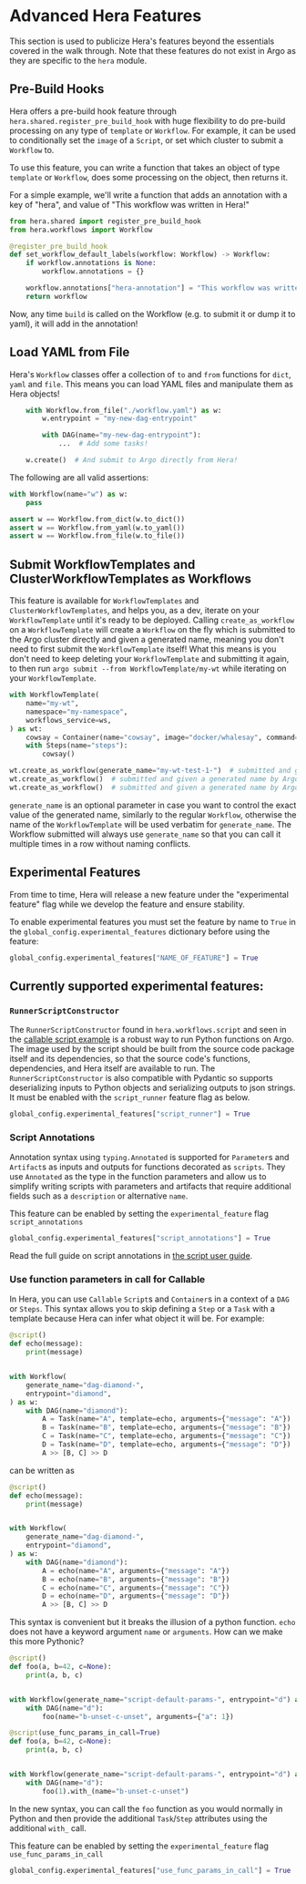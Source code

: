 # Advanced Hera Features

This section is used to publicize Hera's features beyond the essentials covered in the walk through. Note that these
features do not exist in Argo as they are specific to the `hera` module.

## Pre-Build Hooks

Hera offers a pre-build hook feature through `hera.shared.register_pre_build_hook` with huge flexibility to do pre-build
processing on any type of `template` or `Workflow`. For example, it can be used to conditionally set the `image` of a
`Script`, or set which cluster to submit a `Workflow` to.

To use this feature, you can write a function that takes an object of type `template` or `Workflow`, does some
processing on the object, then returns it.

For a simple example, we'll write a function that adds an annotation with a key of "hera", and value of "This workflow
was written in Hera!"

```py
from hera.shared import register_pre_build_hook
from hera.workflows import Workflow

@register_pre_build_hook
def set_workflow_default_labels(workflow: Workflow) -> Workflow:
    if workflow.annotations is None:
        workflow.annotations = {}

    workflow.annotations["hera-annotation"] = "This workflow was written in Hera!"
    return workflow

```

Now, any time `build` is called on the Workflow (e.g. to submit it or dump it to yaml), it will add in the annotation!

## Load YAML from File

Hera's `Workflow` classes offer a collection of `to` and `from` functions for `dict`, `yaml` and `file`. This
means you can load YAML files and manipulate them as Hera objects!

```py
    with Workflow.from_file("./workflow.yaml") as w:
        w.entrypoint = "my-new-dag-entrypoint"

        with DAG(name="my-new-dag-entrypoint"):
            ...  # Add some tasks!

    w.create()  # And submit to Argo directly from Hera!
```

The following are all valid assertions:

```py
with Workflow(name="w") as w:
    pass

assert w == Workflow.from_dict(w.to_dict())
assert w == Workflow.from_yaml(w.to_yaml())
assert w == Workflow.from_file(w.to_file())
```

## Submit WorkflowTemplates and ClusterWorkflowTemplates as Workflows

This feature is available for `WorkflowTemplates` and `ClusterWorkflowTemplates`, and helps you, as a dev, iterate on
your `WorkflowTemplate` until it's ready to be deployed. Calling `create_as_workflow` on a `WorkflowTemplate` will
create a `Workflow` on the fly which is submitted to the Argo cluster directly and given a generated name, meaning you
don't need to first submit the `WorkflowTemplate` itself! What this means is you don't need to keep deleting your
`WorkflowTemplate` and submitting it again, to then run `argo submit --from WorkflowTemplate/my-wt` while iterating
on your `WorkflowTemplate`.

```py
with WorkflowTemplate(
    name="my-wt",
    namespace="my-namespace",
    workflows_service=ws,
) as wt:
    cowsay = Container(name="cowsay", image="docker/whalesay", command=["cowsay", "foo"])
    with Steps(name="steps"):
        cowsay()

wt.create_as_workflow(generate_name="my-wt-test-1-")  # submitted and given a generated name by Argo like "my-wt-test-1-abcde"
wt.create_as_workflow()  # submitted and given a generated name by Argo like "my-wtabcde"
wt.create_as_workflow()  # submitted and given a generated name by Argo like "my-wtvwxyz"
```

`generate_name` is an optional parameter in case you want to control the exact value of the generated name, similarly to
the regular `Workflow`, otherwise the name of the `WorkflowTemplate` will be used verbatim for `generate_name`. The
Workflow submitted will always use `generate_name` so that you can call it multiple times in a row without naming
conflicts.

## Experimental Features

From time to time, Hera will release a new feature under the "experimental feature" flag while we develop the feature
and ensure stability. 

To enable experimental features you must set the feature by name to `True` in the `global_config.experimental_features`
dictionary before using the feature:

```py
global_config.experimental_features["NAME_OF_FEATURE"] = True
```

## Currently supported experimental features:

### `RunnerScriptConstructor`
The `RunnerScriptConstructor` found in `hera.workflows.script` and seen in the
[callable script example](../examples/workflows/callable_script.md) is a robust way to run Python functions on Argo.
The image used by the script should be built from the source code package itself and its dependencies, so that the
source code's functions, dependencies, and Hera itself are available to run. The `RunnerScriptConstructor` is also
compatible with Pydantic so supports deserializing inputs to Python objects and serializing outputs to json strings. It
must be enabled with the `script_runner` feature flag as below.

```py
global_config.experimental_features["script_runner"] = True
```


### Script Annotations

Annotation syntax using `typing.Annotated` is supported for `Parameter`s and `Artifact`s as inputs and outputs for
functions decorated as `scripts`. They use `Annotated` as the type in the function parameters and allow us to simplify
writing scripts with parameters and artifacts that require additional fields such as a `description` or alternative
`name`.


This feature can be enabled by setting the `experimental_feature` flag `script_annotations`

```py
global_config.experimental_features["script_annotations"] = True
```

Read the full guide on script annotations in [the script user guide](../user-guides/scripts.md#script-annotations).


### Use function parameters in call for Callable 

In Hera, you can use `Callable` `Script`s and `Container`s in a context of a `DAG` or `Steps`. This syntax allows you
to skip defining a `Step` or a `Task` with a template because Hera can infer what object it will be. For example:

```python
@script()
def echo(message):
    print(message)


with Workflow(
    generate_name="dag-diamond-",
    entrypoint="diamond",
) as w:
    with DAG(name="diamond"):
        A = Task(name="A", template=echo, arguments={"message": "A"})
        B = Task(name="B", template=echo, arguments={"message": "B"})
        C = Task(name="C", template=echo, arguments={"message": "C"})
        D = Task(name="D", template=echo, arguments={"message": "D"})
        A >> [B, C] >> D
```

can be written as

```python
@script()
def echo(message):
    print(message)


with Workflow(
    generate_name="dag-diamond-",
    entrypoint="diamond",
) as w:
    with DAG(name="diamond"):
        A = echo(name="A", arguments={"message": "A"})
        B = echo(name="B", arguments={"message": "B"})
        C = echo(name="C", arguments={"message": "C"})
        D = echo(name="D", arguments={"message": "D"})
        A >> [B, C] >> D
```

This syntax is convenient but it breaks the illusion of a python function. `echo` does not 
have a keyword argument `name` or `arguments`. How can we make this more Pythonic?

```python
@script()
def foo(a, b=42, c=None):
    print(a, b, c)


with Workflow(generate_name="script-default-params-", entrypoint="d") as w:
    with DAG(name="d"):
        foo(name="b-unset-c-unset", arguments={"a": 1})
```

```python
@script(use_func_params_in_call=True)
def foo(a, b=42, c=None):
    print(a, b, c)


with Workflow(generate_name="script-default-params-", entrypoint="d") as w:
    with DAG(name="d"):
        foo(1).with_(name="b-unset-c-unset")
```

In the new syntax, you can call the `foo` function as you would normally in Python and then provide
the additional `Task`/`Step` attributes using the additional `with_` call.


This feature can be enabled by setting the `experimental_feature` flag `use_func_params_in_call`

```python
global_config.experimental_features["use_func_params_in_call"] = True
```